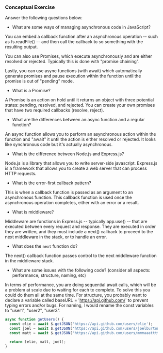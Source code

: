 ### Conceptual Exercise

Answer the following questions below:

- What are some ways of managing asynchronous code in JavaScript?

You can embed a callback function after an asynchronous operation -- such as fs.readFile() -- and then call the callback to so something with the resulting output.

You can also use Promises, which execute asynchronously and are either resolved or rejected. Typically this is done with "promise chaining".

Lastly, you can use async functions (with await) which automatically generate promises and pause execution within the function until the promise is out of "pending" mode. 

- What is a Promise?

A Promise is an action on hold until it returns an object with three potential states: pending, resolved, and rejected. You can create your own promises that have two required callbacks (resolve, reject).

- What are the differences between an async function and a regular function?

An async function allows you to perform an asynchronous action within the function and "await" it until the action is either resolved or rejected. It looks like synchronous code but it's actually asynchronous. 

- What is the difference between Node.js and Express.js?

Node.js is a library that allows you to write server-side javascript. Express.js is a framework that allows you to create a web server that can process HTTP requests. 

- What is the error-first callback pattern?

This is when a callback function is passed as an argument to an asynchronous function. This callback function is used once the asynchronous operation completes, either with an error or a result.

- What is middleware?

Middleware are functions in Express.js -- typically app.use() -- that are executed between every request and response. They are executed in order they are written, and they must include a next() callback to proceed to the next middleware in the stack, or to handle an error.  

- What does the `next` function do?

The next() callback function passes control to the next middleware function in the middleware stack. 

- What are some issues with the following code? (consider all aspects: performance, structure, naming, etc)

In terms of performance, you are doing sequential await calls, which will be a problem at scale due to waiting for each to complete. To solve this you could do them all at the same time. For structure, you probably want to declare a variable called baseURL = 'https://api.github.com/' to prevent typing errors and/or bugs. For naming, I would rename the const variables to "user1", "user2", "user3". 

```js
async function getUsers() {
  const elie = await $.getJSON('https://api.github.com/users/elie');
  const joel = await $.getJSON('https://api.github.com/users/joelburton');
  const matt = await $.getJSON('https://api.github.com/users/mmmaaatttttt');

  return [elie, matt, joel];
}
```
